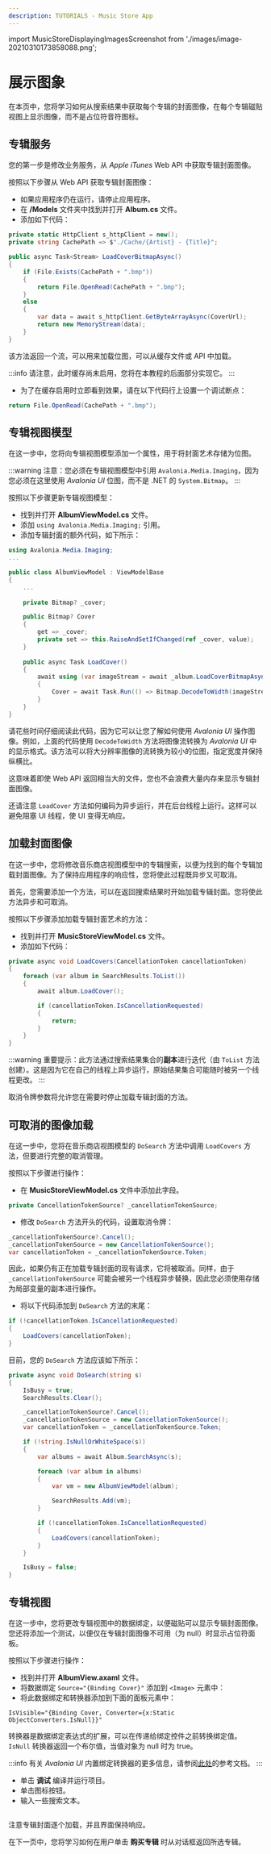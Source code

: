 ```yaml
---
description: TUTORIALS - Music Store App
---
```


import MusicStoreDisplayingImagesScreenshot from './images/image-20210310173858088.png';

# 展示图象

在本页中，您将学习如何从搜索结果中获取每个专辑的封面图像，在每个专辑磁贴视图上显示图像，而不是占位符音符图标。

## 专辑服务

您的第一步是修改业务服务，从 _Apple iTunes_ Web API 中获取专辑封面图像。

按照以下步骤从 Web API 获取专辑封面图像：

- 如果应用程序仍在运行，请停止应用程序。
- 在 **/Models** 文件夹中找到并打开 **Album.cs** 文件。
- 添加如下代码：

```csharp
private static HttpClient s_httpClient = new();
private string CachePath => $"./Cache/{Artist} - {Title}";

public async Task<Stream> LoadCoverBitmapAsync()
{
    if (File.Exists(CachePath + ".bmp"))
    {
        return File.OpenRead(CachePath + ".bmp");
    }
    else
    {
        var data = await s_httpClient.GetByteArrayAsync(CoverUrl);
        return new MemoryStream(data);
    }
}
```

该方法返回一个流，可以用来加载位图，可以从缓存文件或 API 中加载。

:::info
请注意，此时缓存尚未启用，您将在本教程的后面部分实现它。
:::

- 为了在缓存启用时立即看到效果，请在以下代码行上设置一个调试断点：

```csharp
return File.OpenRead(CachePath + ".bmp");
```

## 专辑视图模型

在这一步中，您将向专辑视图模型添加一个属性，用于将封面艺术存储为位图。

:::warning
注意：您必须在专辑视图模型中引用 `Avalonia.Media.Imaging`，因为您必须在这里使用 _Avalonia UI_ 位图，而不是 .NET 的 `System.Bitmap`。
:::

按照以下步骤更新专辑视图模型：

- 找到并打开 **AlbumViewModel.cs** 文件。
- 添加 `using Avalonia.Media.Imaging;` 引用。
- 添加专辑封面的额外代码，如下所示：

```csharp
using Avalonia.Media.Imaging;
...

public class AlbumViewModel : ViewModelBase
{
    ...
    
    private Bitmap? _cover;

    public Bitmap? Cover
    {
        get => _cover;
        private set => this.RaiseAndSetIfChanged(ref _cover, value);
    }
    
    public async Task LoadCover()
    {
        await using (var imageStream = await _album.LoadCoverBitmapAsync())
        {
            Cover = await Task.Run(() => Bitmap.DecodeToWidth(imageStream, 400));
        }
    }
}   
```

请花些时间仔细阅读此代码，因为它可以让您了解如何使用 _Avalonia UI_ 操作图像。例如，上面的代码使用 `DecodeToWidth` 方法将图像流转换为 _Avalonia UI_ 中的显示格式。该方法可以将大分辨率图像的流转换为较小的位图，指定宽度并保持纵横比。

这意味着即使 Web API 返回相当大的文件，您也不会浪费大量内存来显示专辑封面图像。

还请注意 `LoadCover` 方法如何编码为异步运行，并在后台线程上运行。这样可以避免阻塞 UI 线程，使 UI 变得无响应。

## 加载封面图像

在这一步中，您将修改音乐商店视图模型中的专辑搜索，以便为找到的每个专辑加载封面图像。为了保持应用程序的响应性，您将使此过程既异步又可取消。

首先，您需要添加一个方法，可以在返回搜索结果时开始加载专辑封面。您将使此方法异步和可取消。

按照以下步骤添加加载专辑封面艺术的方法：

- 找到并打开 **MusicStoreViewModel.cs** 文件。
- 添加如下代码：

```csharp
private async void LoadCovers(CancellationToken cancellationToken)
{
    foreach (var album in SearchResults.ToList())
    {
        await album.LoadCover();

        if (cancellationToken.IsCancellationRequested)
        {
            return;
        }
    }
}
```

:::warning
重要提示：此方法通过搜索结果集合的**副本**进行迭代（由 `ToList` 方法创建）。这是因为它在自己的线程上异步运行，原始结果集合可能随时被另一个线程更改。
:::

取消令牌参数将允许您在需要时停止加载专辑封面的方法。

## 可取消的图像加载

在这一步中，您将在音乐商店视图模型的 `DoSearch` 方法中调用 `LoadCovers` 方法，但要进行完整的取消管理。

按照以下步骤进行操作：

- 在 **MusicStoreViewModel.cs** 文件中添加此字段。

```csharp
private CancellationTokenSource? _cancellationTokenSource;
```

- 修改 `DoSearch` 方法开头的代码，设置取消令牌：

```csharp
_cancellationTokenSource?.Cancel();
_cancellationTokenSource = new CancellationTokenSource();
var cancellationToken = _cancellationTokenSource.Token;
```

因此，如果仍有正在加载专辑封面的现有请求，它将被取消。同样，由于 `_cancellationTokenSource` 可能会被另一个线程异步替换，因此您必须使用存储为局部变量的副本进行操作。

- 将以下代码添加到 `DoSearch` 方法的末尾：

```csharp
if (!cancellationToken.IsCancellationRequested)
{
    LoadCovers(cancellationToken);
}
```

目前，您的 `DoSearch` 方法应该如下所示：

```csharp
private async void DoSearch(string s)
{
    IsBusy = true;
    SearchResults.Clear();

    _cancellationTokenSource?.Cancel();
    _cancellationTokenSource = new CancellationTokenSource();
    var cancellationToken = _cancellationTokenSource.Token;

    if (!string.IsNullOrWhiteSpace(s))
    {
        var albums = await Album.SearchAsync(s);

        foreach (var album in albums)
        {
            var vm = new AlbumViewModel(album);

            SearchResults.Add(vm);
        }

        if (!cancellationToken.IsCancellationRequested)
        {
            LoadCovers(cancellationToken);
        }
    }

    IsBusy = false;
}
```

## 专辑视图

在这一步中，您将更改专辑视图中的数据绑定，以便磁贴可以显示专辑封面图像。您还将添加一个测试，以便仅在专辑封面图像不可用（为 null）时显示占位符面板。

按照以下步骤进行操作：

- 找到并打开 **AlbumView.axaml** 文件。
- 将数据绑定 `Source="{Binding Cover}"` 添加到 `<Image>` 元素中：
- 将此数据绑定和转换器添加到下面的面板元素中：

```
IsVisible="{Binding Cover, Converter={x:Static ObjectConverters.IsNull}}"
```

转换器是数据绑定表达式的扩展，可以在传递给绑定控件之前转换绑定值。`IsNull` 转换器返回一个布尔值，当值对象为 null 时为 true。

:::info
有关 _Avalonia UI_ 内置绑定转换器的更多信息，请参阅[此处](../../reference/built-in-data-binding-converters.md)的参考文档。
:::

- 单击 **调试** 编译并运行项目。
- 单击图标按钮。
- 输入一些搜索文本。

<p><img className="image-medium-zoom" src={MusicStoreDisplayingImagesScreenshot} alt="" /></p>

注意专辑封面逐个加载，并且界面保持响应。

在下一页中，您将学习如何在用户单击 **购买专辑** 时从对话框返回所选专辑。
